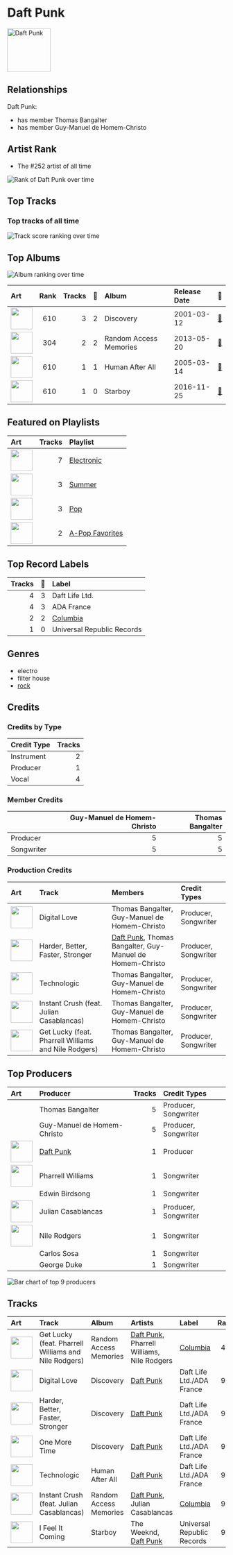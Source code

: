 
# Daft Punk


<img src="https://i.scdn.co/image/ab6761610000e5eba7bfd7835b5c1eee0c95fa6e" alt="Daft Punk" width="100" />

## Relationships

Daft Punk:
- has member Thomas Bangalter
- has member Guy-Manuel de Homem-Christo

## Artist Rank
- The #252 artist of all time

![Rank of Daft Punk over time](../../images/artists/daft_punk/rank_time_series.png)
## Top Tracks


### Top tracks of all time

![Track score ranking over time](../../images/artists/daft_punk/track_rank_time_series_score.png)
## Top Albums

![Album ranking over time](../../images/artists/daft_punk/album_rank_time_series.png)

| Art | Rank | Tracks | 💚 | Album | Release Date | 🔗 |
|:---|---:|---:|---:|:---|:---|:---|
| <img src="https://i.scdn.co/image/ab67616d0000b27348905438b9c1153978d9fbf4" alt="" width="50" /> | 610 | 3 | 2 | Discovery | 2001-03-12 | [🔗](https://open.spotify.com/album/2noRn2Aes5aoNVsU6iWThc) |
| <img src="https://i.scdn.co/image/ab67616d0000b2739b9b36b0e22870b9f542d937" alt="" width="50" /> | 304 | 2 | 2 | Random Access Memories | 2013-05-20 | [🔗](https://open.spotify.com/album/4m2880jivSbbyEGAKfITCa) |
| <img src="https://i.scdn.co/image/ab67616d0000b273d8601e15fa1b4351fe1fc6ae" alt="" width="50" /> | 610 | 1 | 1 | Human After All | 2005-03-14 | [🔗](https://open.spotify.com/album/1A2GTWGtFfWp7KSQTwWOyo) |
| <img src="https://i.scdn.co/image/ab67616d0000b2734718e2b124f79258be7bc452" alt="" width="50" /> | 610 | 1 | 0 | Starboy | 2016-11-25 | [🔗](https://open.spotify.com/album/2ODvWsOgouMbaA5xf0RkJe) |

## Featured on Playlists
| Art | Tracks | Playlist |
|:---|---:|:---|
| <img src="https://mosaic.scdn.co/640/ab67616d00001e0248905438b9c1153978d9fbf4ab67616d00001e0279e8b529ce6c088a8027b2a1ab67616d00001e029b9b36b0e22870b9f542d937ab67616d00001e02d8601e15fa1b4351fe1fc6ae" alt="" width="50" /> | 7 | [Electronic](../../playlists/electronic/overview.md) |
| <img src="https://mosaic.scdn.co/640/ab67616d00001e0204878afb19613a94d37b29ceab67616d00001e021544041d0285585cc92c2709ab67616d00001e02570f746ccc2c75af070da1e0ab67616d00001e02d8cc2281fcd4519ca020926b" alt="" width="50" /> | 3 | [Summer](../../playlists/summer/overview.md) |
| <img src="https://mosaic.scdn.co/640/ab67616d00001e0241aa6776dc15fbd71a2b4557ab67616d00001e029b9a3105ad4ffb91ad2e2798ab67616d00001e029dbb37516ff4b03244808e45ab67616d00001e02d6ec808748fa5b0c2d3a6618" alt="" width="50" /> | 3 | [Pop](../../playlists/pop/overview.md) |
| <img src="https://mosaic.scdn.co/640/ab67616d00001e02022b4010e20659300f42c375ab67616d00001e02527d94ecf554774fc313bf48ab67616d00001e02c8b444df094279e70d0ed856ab67616d00001e02d0ec2db731952a7efabc6397" alt="" width="50" /> | 2 | [A-Pop Favorites](../../playlists/a-pop_favorites/overview.md) |

## Top Record Labels

| Tracks | 💚 | Label |
|---:|---:|:---|
| 4 | 3 | Daft Life Ltd. |
| 4 | 3 | ADA France |
| 2 | 2 | [Columbia](../../labels/columbia/overview.md) |
| 1 | 0 | Universal Republic Records |

## Genres

- electro
- filter house
- [rock](../../genres/rock/overview.md)

## Credits

### Credits by Type

| Credit Type | Tracks |
|:---|---:|
| Instrument | 2 |
| Producer | 1 |
| Vocal | 4 |

### Member Credits

| | Guy-Manuel de Homem-Christo | Thomas Bangalter |
|:---|---:|---:|
| Producer | 5 | 5 |
| Songwriter | 5 | 5 |
### Production Credits

| Art | Track | Members | Credit Types |
|:---|:---|:---|:---|
| <img src="https://i.scdn.co/image/ab67616d0000b27348905438b9c1153978d9fbf4" alt="" width="50" /> | Digital Love | Thomas Bangalter, Guy-Manuel de Homem-Christo | Producer, Songwriter |
| <img src="https://i.scdn.co/image/ab67616d0000b27348905438b9c1153978d9fbf4" alt="" width="50" /> | Harder, Better, Faster, Stronger | [Daft Punk](.), Thomas Bangalter, Guy-Manuel de Homem-Christo | Producer, Songwriter |
| <img src="https://i.scdn.co/image/ab67616d0000b273d8601e15fa1b4351fe1fc6ae" alt="" width="50" /> | Technologic | Thomas Bangalter, Guy-Manuel de Homem-Christo | Producer, Songwriter |
| <img src="https://i.scdn.co/image/ab67616d0000b2739b9b36b0e22870b9f542d937" alt="" width="50" /> | Instant Crush (feat. Julian Casablancas) | Thomas Bangalter, Guy-Manuel de Homem-Christo | Producer, Songwriter |
| <img src="https://i.scdn.co/image/ab67616d0000b2739b9b36b0e22870b9f542d937" alt="" width="50" /> | Get Lucky (feat. Pharrell Williams and Nile Rodgers) | Thomas Bangalter, Guy-Manuel de Homem-Christo | Producer, Songwriter |

## Top Producers

| Art | Producer | Tracks | Credit Types |
|:---|:---|---:|:---|
| | Thomas Bangalter | 5 | Producer, Songwriter |
| | Guy-Manuel de Homem-Christo | 5 | Producer, Songwriter |
| <img src="https://i.scdn.co/image/ab6761610000e5eba7bfd7835b5c1eee0c95fa6e" alt="" width="50" /> | [Daft Punk](overview.md) | 1 | Producer |
| <img src="https://i.scdn.co/image/ab6761610000e5ebf0789cd783c20985ec3deb4e" alt="" width="50" /> | Pharrell Williams | 1 | Songwriter |
| | Edwin Birdsong | 1 | Songwriter |
| <img src="https://i.scdn.co/image/e7a1396741154b787911a8c6c9ba21a6f5b55a5f" alt="" width="50" /> | Julian Casablancas | 1 | Producer, Songwriter |
| <img src="https://i.scdn.co/image/6511b1fe261da3b6c6b69ae2aa771cfd307a18ae" alt="" width="50" /> | Nile Rodgers | 1 | Songwriter |
| | Carlos Sosa | 1 | Songwriter |
| | George Duke | 1 | Songwriter |

![Bar chart of top 9 producers](../../images/artists/daft_punk/producers.png)
## Tracks

| Art | Track | Album | Artists | Label | Rank | 💚 | 🔗 |
|:---|:---|:---|:---|:---|---:|:---|:---|
| <img src="https://i.scdn.co/image/ab67616d0000b2739b9b36b0e22870b9f542d937" alt="" width="50" /> | Get Lucky (feat. Pharrell Williams and Nile Rodgers) | Random Access Memories | [Daft Punk](overview.md), Pharrell Williams, Nile Rodgers | [Columbia](../../labels/columbia) | 424 | 💚 | [🔗](https://open.spotify.com/track/69kOkLUCkxIZYexIgSG8rq) |
| <img src="https://i.scdn.co/image/ab67616d0000b27348905438b9c1153978d9fbf4" alt="" width="50" /> | Digital Love | Discovery | [Daft Punk](overview.md) | Daft Life Ltd./ADA France | 917 | 💚 | [🔗](https://open.spotify.com/track/2VEZx7NWsZ1D0eJ4uv5Fym) |
| <img src="https://i.scdn.co/image/ab67616d0000b27348905438b9c1153978d9fbf4" alt="" width="50" /> | Harder, Better, Faster, Stronger | Discovery | [Daft Punk](overview.md) | Daft Life Ltd./ADA France | 917 | 💚 | [🔗](https://open.spotify.com/track/5W3cjX2J3tjhG8zb6u0qHn) |
| <img src="https://i.scdn.co/image/ab67616d0000b27348905438b9c1153978d9fbf4" alt="" width="50" /> | One More Time | Discovery | [Daft Punk](overview.md) | Daft Life Ltd./ADA France | 917 | | [🔗](https://open.spotify.com/track/0DiWol3AO6WpXZgp0goxAV) |
| <img src="https://i.scdn.co/image/ab67616d0000b273d8601e15fa1b4351fe1fc6ae" alt="" width="50" /> | Technologic | Human After All | [Daft Punk](overview.md) | Daft Life Ltd./ADA France | 917 | 💚 | [🔗](https://open.spotify.com/track/0LSLM0zuWRkEYemF7JcfEE) |
| <img src="https://i.scdn.co/image/ab67616d0000b2739b9b36b0e22870b9f542d937" alt="" width="50" /> | Instant Crush (feat. Julian Casablancas) | Random Access Memories | [Daft Punk](overview.md), Julian Casablancas | [Columbia](../../labels/columbia) | 917 | 💚 | [🔗](https://open.spotify.com/track/2cGxRwrMyEAp8dEbuZaVv6) |
| <img src="https://i.scdn.co/image/ab67616d0000b2734718e2b124f79258be7bc452" alt="" width="50" /> | I Feel It Coming | Starboy | The Weeknd, [Daft Punk](overview.md) | Universal Republic Records | 917 | | [🔗](https://open.spotify.com/track/3dhjNA0jGA8vHBQ1VdD6vV) |
